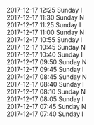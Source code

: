 2017-12-17 12:25 Sunday  I  
2017-12-17 11:30 Sunday  N  
2017-12-17 11:25 Sunday  I  
2017-12-17 11:00 Sunday  N  
2017-12-17 10:55 Sunday  I  
2017-12-17 10:45 Sunday  N  
2017-12-17 10:40 Sunday  I  
2017-12-17 09:50 Sunday  N  
2017-12-17 09:45 Sunday  I  
2017-12-17 08:45 Sunday  N  
2017-12-17 08:40 Sunday  I  
2017-12-17 08:10 Sunday  N  
2017-12-17 08:05 Sunday  I  
2017-12-17 07:45 Sunday  N  
2017-12-17 07:40 Sunday  I  
